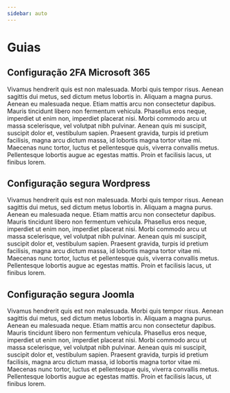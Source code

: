 ```yaml
---
sidebar: auto
---
```


# Guias

## Configuração 2FA Microsoft 365
Vivamus hendrerit quis est non malesuada. Morbi quis tempor risus. Aenean sagittis dui metus, sed dictum metus lobortis in. Aliquam a magna purus. Aenean eu malesuada neque. Etiam mattis arcu non consectetur dapibus. Mauris tincidunt libero non fermentum vehicula. Phasellus eros neque, imperdiet ut enim non, imperdiet placerat nisi. Morbi commodo arcu ut massa scelerisque, vel volutpat nibh pulvinar. Aenean quis mi suscipit, suscipit dolor et, vestibulum sapien. Praesent gravida, turpis id pretium facilisis, magna arcu dictum massa, id lobortis magna tortor vitae mi. Maecenas nunc tortor, luctus et pellentesque quis, viverra convallis metus. Pellentesque lobortis augue ac egestas mattis. Proin et facilisis lacus, ut finibus lorem.

## Configuração segura Wordpress
Vivamus hendrerit quis est non malesuada. Morbi quis tempor risus. Aenean sagittis dui metus, sed dictum metus lobortis in. Aliquam a magna purus. Aenean eu malesuada neque. Etiam mattis arcu non consectetur dapibus. Mauris tincidunt libero non fermentum vehicula. Phasellus eros neque, imperdiet ut enim non, imperdiet placerat nisi. Morbi commodo arcu ut massa scelerisque, vel volutpat nibh pulvinar. Aenean quis mi suscipit, suscipit dolor et, vestibulum sapien. Praesent gravida, turpis id pretium facilisis, magna arcu dictum massa, id lobortis magna tortor vitae mi. Maecenas nunc tortor, luctus et pellentesque quis, viverra convallis metus. Pellentesque lobortis augue ac egestas mattis. Proin et facilisis lacus, ut finibus lorem.

## Configuração segura Joomla
Vivamus hendrerit quis est non malesuada. Morbi quis tempor risus. Aenean sagittis dui metus, sed dictum metus lobortis in. Aliquam a magna purus. Aenean eu malesuada neque. Etiam mattis arcu non consectetur dapibus. Mauris tincidunt libero non fermentum vehicula. Phasellus eros neque, imperdiet ut enim non, imperdiet placerat nisi. Morbi commodo arcu ut massa scelerisque, vel volutpat nibh pulvinar. Aenean quis mi suscipit, suscipit dolor et, vestibulum sapien. Praesent gravida, turpis id pretium facilisis, magna arcu dictum massa, id lobortis magna tortor vitae mi. Maecenas nunc tortor, luctus et pellentesque quis, viverra convallis metus. Pellentesque lobortis augue ac egestas mattis. Proin et facilisis lacus, ut finibus lorem.
